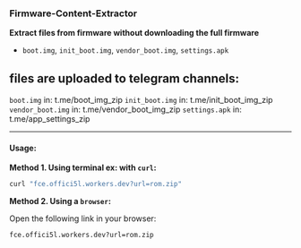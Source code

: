 ### Firmware-Content-Extractor  
**Extract files from firmware without downloading the full firmware**

- `boot.img`, `init_boot.img`, `vendor_boot.img`, `settings.apk`

## files are uploaded to telegram channels:
`boot.img` in: t.me/boot_img_zip
`init_boot.img` in: t.me/init_boot_img_zip
`vendor_boot.img` in: t.me/vendor_boot_img_zip
`settings.apk` in: t.me/app_settings_zip
___

#### **Usage:**

**Method 1. Using terminal ex: with `curl`:**

```bash
curl "fce.offici5l.workers.dev?url=rom.zip"
```

**Method 2. Using a `browser`:**

Open the following link in your browser:

`fce.offici5l.workers.dev?url=rom.zip`
